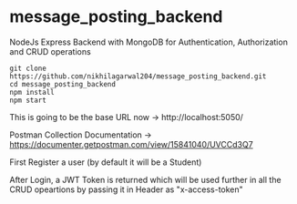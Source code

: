 # message_posting_backend
NodeJs Express Backend with MongoDB for Authentication, Authorization and CRUD operations

```
git clone https://github.com/nikhilagarwal204/message_posting_backend.git
cd message_posting_backend
npm install
npm start
```

This is going to be the base URL now -> http://localhost:5050/

Postman Collection Documentation -> https://documenter.getpostman.com/view/15841040/UVCCd3Q7

First Register a user (by default it will be a Student)

After Login, a JWT Token is returned which will be used further in all the CRUD opeartions by passing it in Header as "x-access-token"
